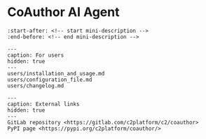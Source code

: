 # CoAuthor AI Agent

```{include} ../README.md
:start-after: <!-- start mini-description -->
:end-before: <!-- end mini-description -->
```

```{toctree}
---
caption: For users
hidden: true
---
users/installation_and_usage.md
users/configuration_file.md
users/changelog.md
```

<!--
```{toctree}
---
caption: For contributors
hidden: true
---
contributors/contributing.md
```
-->

```{toctree}
---
caption: External links
hidden: true
---
GitLab repository <https://gitlab.com/c2platform/c2/coauthor>
PyPI page <https://pypi.org/c2platform/coauthor/>
```
